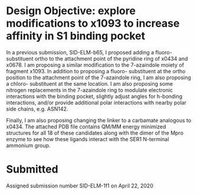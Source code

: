 # Design Objective: explore modifications to x1093 to increase affinity in S1 binding pocket

In a previous submission, SID-ELM-b65, I proposed adding a fluoro- substituent ortho to
the attachment point of the pyridine ring of x0434 and x0678. I am proposing a similar
modification to the 7-azaindole moiety of fragment x1093. In addition to proposing a
fluoro- substituent at the ortho position to the attachment point of the 7-azaindole ring,
I am also proposing a chloro- substituent at the same location. I am also proposing 
some nitrogen replacements in the 7-azaindole ring to modulate electronic interactions
with the binding pocket, slightly adjust angles for h-bonding interactions, and/or provide
additional polar interactions with nearby polar side chains, e.g. ASN142. 

Finally, I am also proposing changing the linker to a carbamate analogous to x0434. The
attached PDB file contains QM/MM energy minimized structures for all 18 of these candidates
along with the dimer of the Mpro enzyme to see how these ligands interact with the SER1
N-terminal ammonium group.

# Submitted

Assigned submission number SID-ELM-1f1 on April 22, 2020
